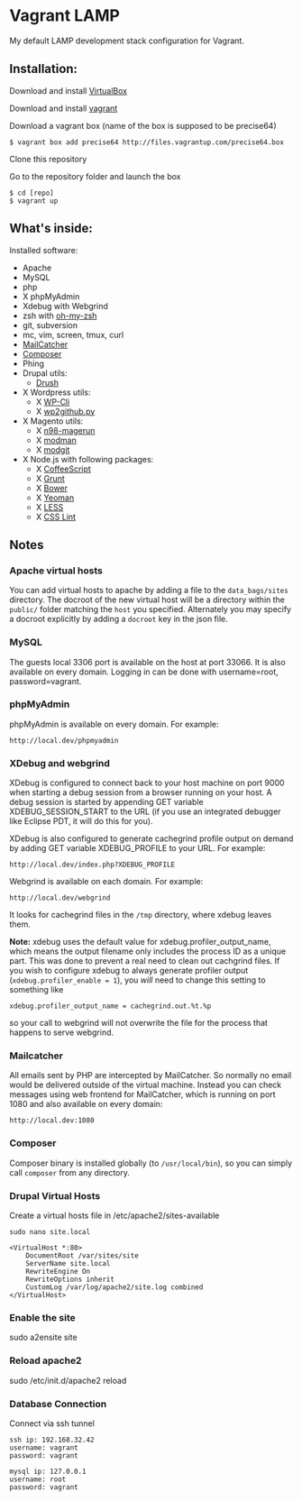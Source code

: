 Vagrant LAMP
============

My default LAMP development stack configuration for Vagrant.

Installation:
-------------

Download and install [VirtualBox](http://www.virtualbox.org/)

Download and install [vagrant](http://vagrantup.com/)

Download a vagrant box (name of the box is supposed to be precise64)

    $ vagrant box add precise64 http://files.vagrantup.com/precise64.box

Clone this repository

Go to the repository folder and launch the box

    $ cd [repo]
    $ vagrant up

What's inside:
--------------

Installed software:

* Apache
* MySQL
* php
* X phpMyAdmin
* Xdebug with Webgrind
* zsh with [oh-my-zsh](https://github.com/robbyrussell/oh-my-zsh)
* git, subversion
* mc, vim, screen, tmux, curl
* [MailCatcher](http://mailcatcher.me/)
* [Composer](http://getcomposer.org/)
* Phing
* Drupal utils:
    * [Drush](http://drupal.org/project/drush)
* X Wordpress utils:
    * X [WP-Cli](http://wp-cli.org/)
    * X [wp2github.py](http://github.com/r8/wp2github.py)
* X Magento utils:
    * X [n98-magerun](https://github.com/netz98/n98-magerun)
    * X [modman](https://github.com/colinmollenhour/modman)
    * X [modgit](https://github.com/jreinke/modgit)
* X Node.js with following packages:
    * X [CoffeeScript](http://coffeescript.org)
    * X [Grunt](http://gruntjs.com/)
    * X [Bower](http://bower.io)
    * X [Yeoman](http://yeoman.io)
    * X [LESS](http://lesscss.org)
    * X [CSS Lint](http://csslint.net)

Notes
-----

### Apache virtual hosts

You can add virtual hosts to apache by adding a file to the `data_bags/sites`
directory. The docroot of the new virtual host will be a directory within the
`public/` folder matching the `host` you specified. Alternately you may specify
a docroot explicitly by adding a `docroot` key in the json file.

### MySQL

The guests local 3306 port is available on the host at port 33066. It is also available on every domain. Logging in can be done with username=root, password=vagrant.

### phpMyAdmin

phpMyAdmin is available on every domain. For example:

    http://local.dev/phpmyadmin

### XDebug and webgrind

XDebug is configured to connect back to your host machine on port 9000 when 
starting a debug session from a browser running on your host. A debug session is 
started by appending GET variable XDEBUG_SESSION_START to the URL (if you use an 
integrated debugger like Eclipse PDT, it will do this for you).

XDebug is also configured to generate cachegrind profile output on demand by 
adding GET variable XDEBUG_PROFILE to your URL. For example:

    http://local.dev/index.php?XDEBUG_PROFILE

Webgrind is available on each domain. For example:

    http://local.dev/webgrind

It looks for cachegrind files in the `/tmp` directory, where xdebug leaves them.

**Note:** xdebug uses the default value for xdebug.profiler_output_name, which 
means the output filename only includes the process ID as a unique part. This 
was done to prevent a real need to clean out cachgrind files. If you wish to 
configure xdebug to always generate profiler output 
(`xdebug.profiler_enable = 1`), you *will* need to change this setting to 
something like
 
    xdebug.profiler_output_name = cachegrind.out.%t.%p
    
so your call to webgrind will not overwrite the file for the process that 
happens to serve webgrind. 

### Mailcatcher

All emails sent by PHP are intercepted by MailCatcher. So normally no email would be delivered outside of the virtual machine. Instead you can check messages using web frontend for MailCatcher, which is running on port 1080 and also available on every domain:

    http://local.dev:1080

### Composer

Composer binary is installed globally (to `/usr/local/bin`), so you can simply call `composer` from any directory.

### Drupal Virtual Hosts
Create a virtual hosts file in /etc/apache2/sites-available

	sudo nano site.local

	<VirtualHost *:80>
    	DocumentRoot /var/sites/site
    	ServerName site.local
    	RewriteEngine On
    	RewriteOptions inherit
    	CustomLog /var/log/apache2/site.log combined
	</VirtualHost>


### Enable the site
 sudo a2ensite site

### Reload apache2
 sudo /etc/init.d/apache2 reload
 
### Database Connection
Connect via ssh tunnel

	ssh ip: 192.168.32.42
	username: vagrant
	password: vagrant
	
	mysql ip: 127.0.0.1
	username: root
	password: vagrant

